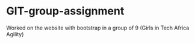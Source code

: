 # GIT-group-assignment
Worked on the website with bootstrap in a group of 9 (Girls in Tech Africa Agility)
